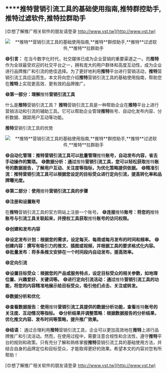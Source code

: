 ## ****推特**营销引流工具的基础使用指南,**推特**群控助手,**推特**过滤软件,**推特**拉群助手**

[😍想了解推广相关软件的朋友请登录 http://www.vst.tw](http://www.vst.tw)

 <center><img src="https://vst.tw/MP4/tuiguang/png/7.png" alt="**推特**营销引流工具的基础使用指南,**推特**群控助手,**推特**过滤软件,**推特**拉群助手"></center>

**😄引言：**
在当今数字化时代，社交媒体已成为企业营销的重要渠道之一。而**推特**作为全球最受欢迎的社交平台之一，拥有庞大的用户群体和高度互动性，成为企业进行品牌推广和引流的绝佳选择。为了更好地利用**推特**平台进行营销活动，**推特**营销引流工具应运而生。本文将向您介绍**推特**营销引流工具的基础使用指南，帮助您在**推特**上实现更高效、更有效的品牌推广。

**😄第一部分：理解**推特**营销引流工具**

什么是**推特**营销引流工具？
**推特**营销引流工具是一种帮助企业在**推特**平台上进行营销活动和引流的辅助工具。它可以帮助企业管理**推特**账号、自动化发布内容、分析数据、跟踪用户互动等功能。

**推特**营销引流工具的优势

 <center><img src="https://vst.tw/MP4/tuiguang/png/5.png" alt="**推特**营销引流工具的基础使用指南,**推特**群控助手,**推特**过滤软件,**推特**拉群助手"></center>

**😄自动化管理：**推特**营销引流工具可以批量管理**推特**账号，自动发布内容，省去手动操作的繁琐。**
**😄数据分析：通过**推特**营销引流工具，您可以轻松获取**推特**账号的数据报告，了解用户互动、关注度等指标，为优化策略提供依据。**
**😄精准引流：**推特**营销引流工具可以根据您设定的目标受众进行定向引流，提高转化率和品牌曝光度。**

**😄第二部分：使用**推特**营销引流工具的步骤**

**😄注册和设置账号**

在**推特**营销引流工具的官方网站上注册一个账号。
**😄连接**推特**账号：将您的**推特**账号与引流工具关联起来，并授权工具获取**推特**账号的访问权限。**

**😄创建和发布内容**

**😄设定发布计划：根据您的需求，设定每天、每周或每月发布的时间和频率。**
**😄创建内容：撰写有吸引力的推文、插图或视频，并根据工具的要求格式化内容。**
**😄批量发布：将多条推文安排在一个时间段内自动发布，提高效率。**

**😄定向引流**

**😄设置目标受众：根据您的产品或服务特点，设定目标受众的相关参数，如地理位置、兴趣爱好、关键词等。**
**😄进行定向引流活动：通过**推特**营销引流工具的功能，将您的内容精准地展示给目标受众，吸引他们点击、关注或转发。**

**😄数据分析和优化**

**😄查看数据报告：使用**推特**营销引流工具提供的数据分析功能，查看**推特**账号的关注度、互动情况等指标。**
**😄分析结果并调整策略：根据数据报告的分析结果，优化推文内容、发布时间等策略，提升推广效果。**

**😄结语：**
通过合理利用**推特**营销引流工具，企业可以更加高效地在**推特**上进行品牌推广和引流活动。然而，在使用过程中，需要注意合规性和合法性，遵守**推特**平台的规则和政策。只有充分了解和熟练掌握**推特**营销引流工具的基础使用方法，并结合自身的品牌定位和目标受众，才能取得更好的效果。希望本文的内容对您有所帮助！

[😍想了解推广相关软件的朋友请登录 http://www.vst.tw](http://www.vst.tw)



